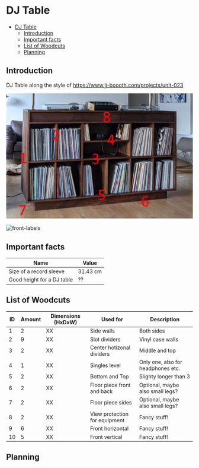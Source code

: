 # DJ Table

- [DJ Table](#dj-table)
  - [Introduction](#introduction)
  - [Important facts](#important-facts)
  - [List of Woodcuts](#list-of-woodcuts)
  - [Planning](#planning)


## Introduction

DJ Table along the style of https://www.jj-boooth.com/projects/unit-023

![inspiration](/images/inspiration.png)

![front-labels](/images/front-2-labels.png)

## Important facts

| Name                       | Value    |
| -------------------------- | -------- |
| Size of a record sleeve    | 31.43 cm |
| Good height for a DJ table | ??       |




## List of Woodcuts

| ID  | Amount | Dimensions (HxDxW)      | Used for                      | Description                        |
| --- | ------ | ----------------------- | ----------------------------- | ---------------------------------- |
| 1   | 2      | XX                      | Side walls                    | Both sides                         |
| 2   | 9      | XX                      | Slot dividers                 | Vinyl case walls                   |
| 3   | 2      | XX                      | Center hotizonal dividers     | Middle and top                     |
| 4   | 1      | XX                      | Singles level                 | Only one, also for headphones etc. |
| 5   | 2      | XX                      | Bottom and Top                | Slighty longer than 3              |
| 6   | 2      | XX                      | Floor piece front and back    | Optional, maybe also small legs?   |
| 7   | 2      | XX                      | Floor piece sides             | Optional, maybe also small legs?   |
| 8   | 2      | XX                      | View protection for equipment | Fancy stuff!                       |
| 9   | 6      | XX                      | Front horizontal              | Fancy stuff!                       |
| 10  | 5      | XX                      | Front vertical                | Fancy stuff!                       |


## Planning

